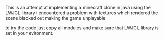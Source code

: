 This is an attempt at implementing a minecraft clone in java using the LWJGL library i encountered a problem with textures which rendered the scene blacked out making the game unplayable

to try the code just copy all modules and make sure that LWJGL library is set in your evironment.
